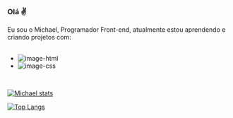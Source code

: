 ### Olá ✌️ 

Eu sou o Michael, Programador Front-end, atualmente estou aprendendo e criando projetos com:
<br>
<br>

- <img src="https://img.shields.io/badge/HTML5-E34F26?style=for-the-badge&logo=html5&logoColor=white" alt="image-html" />
- <img src="https://img.shields.io/badge/CSS3-1572B6?style=for-the-badge&logo=css3&logoColor=white" alt="image-css" />
<br>

[![Michael stats](https://github-readme-stats.vercel.app/api?username=michaelcharlesdm&theme=algolia)](https://github.com/anuraghazra/github-readme-stats)

[![Top Langs](https://github-readme-stats.vercel.app/api/top-langs/?username=michaelcharlesdm&theme=algolia)](https://github.com/anuraghazra/github-readme-stats)



<!--
**michaelcharlesdm/michaelcharlesdm** is a ✨ _special_ ✨ repository because its `README.md` (this file) appears on your GitHub profile.

Here are some ideas to get you started:

- 🔭 I’m currently working on ...
- 🌱 I’m currently learning ...
- 👯 I’m looking to collaborate on ...
- 🤔 I’m looking for help with ...
- 💬 Ask me about ...
- 📫 How to reach me: ...
- 😄 Pronouns: ...
- ⚡ Fun fact: ...
-->
